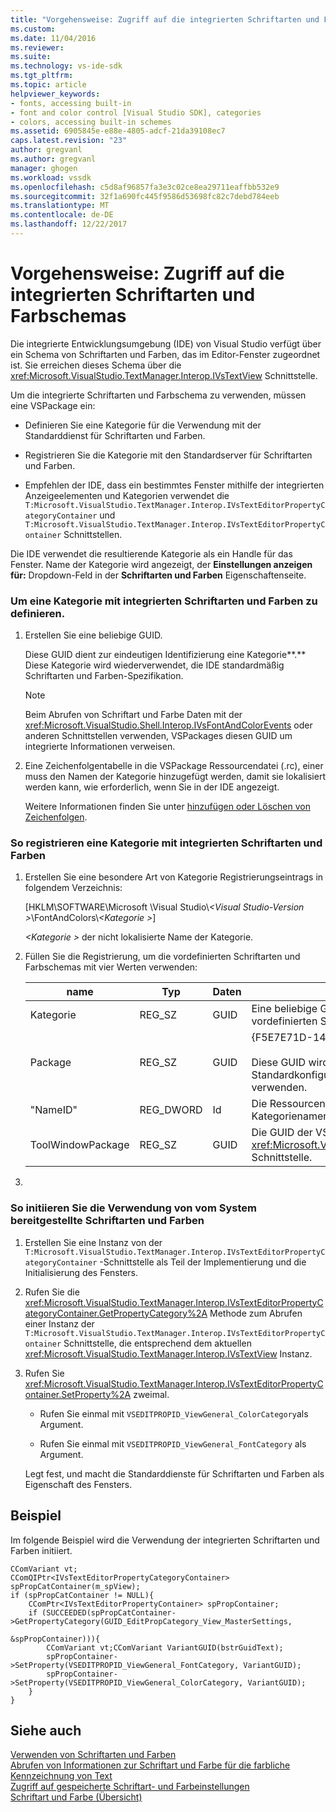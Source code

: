 ```yaml
---
title: "Vorgehensweise: Zugriff auf die integrierten Schriftarten und Farbschemas für | Microsoft Docs"
ms.custom: 
ms.date: 11/04/2016
ms.reviewer: 
ms.suite: 
ms.technology: vs-ide-sdk
ms.tgt_pltfrm: 
ms.topic: article
helpviewer_keywords:
- fonts, accessing built-in
- font and color control [Visual Studio SDK], categories
- colors, accessing built-in schemes
ms.assetid: 6905845e-e88e-4805-adcf-21da39108ec7
caps.latest.revision: "23"
author: gregvanl
ms.author: gregvanl
manager: ghogen
ms.workload: vssdk
ms.openlocfilehash: c5d8af96857fa3e3c02ce8ea29711eaffbb532e9
ms.sourcegitcommit: 32f1a690fc445f9586d53698fc82c7debd784eeb
ms.translationtype: MT
ms.contentlocale: de-DE
ms.lasthandoff: 12/22/2017
---
```

# <a name="how-to-access-the-built-in-fonts-and-color-scheme"></a>Vorgehensweise: Zugriff auf die integrierten Schriftarten und Farbschemas
Die integrierte Entwicklungsumgebung (IDE) von Visual Studio verfügt über ein Schema von Schriftarten und Farben, das im Editor-Fenster zugeordnet ist. Sie erreichen dieses Schema über die <xref:Microsoft.VisualStudio.TextManager.Interop.IVsTextView> Schnittstelle.  
  
 Um die integrierte Schriftarten und Farbschema zu verwenden, müssen eine VSPackage ein:  
  
-   Definieren Sie eine Kategorie für die Verwendung mit der Standarddienst für Schriftarten und Farben.  
  
-   Registrieren Sie die Kategorie mit den Standardserver für Schriftarten und Farben.  
  
-   Empfehlen der IDE, dass ein bestimmtes Fenster mithilfe der integrierten Anzeigeelementen und Kategorien verwendet die `T:Microsoft.VisualStudio.TextManager.Interop.IVsTextEditorPropertyCategoryContainer` und `T:Microsoft.VisualStudio.TextManager.Interop.IVsTextEditorPropertyContainer` Schnittstellen.  
  
 Die IDE verwendet die resultierende Kategorie als ein Handle für das Fenster. Name der Kategorie wird angezeigt, der **Einstellungen anzeigen für:** Dropdown-Feld in der **Schriftarten und Farben** Eigenschaftenseite.  
  
### <a name="to-define-a-category-using-built-in-fonts-and-colors"></a>Um eine Kategorie mit integrierten Schriftarten und Farben zu definieren.  
  
1.  Erstellen Sie eine beliebige GUID.  
  
     Diese GUID dient zur eindeutigen Identifizierung eine Kategorie**.** Diese Kategorie wird wiederverwendet, die IDE standardmäßig Schriftarten und Farben-Spezifikation.  
  
    > [!NOTE]
    >  Beim Abrufen von Schriftart und Farbe Daten mit der <xref:Microsoft.VisualStudio.Shell.Interop.IVsFontAndColorEvents> oder anderen Schnittstellen verwenden, VSPackages diesen GUID um integrierte Informationen verweisen.  
  
2.  Eine Zeichenfolgentabelle in die VSPackage Ressourcendatei (.rc), einer muss den Namen der Kategorie hinzugefügt werden, damit sie lokalisiert werden kann, wie erforderlich, wenn Sie in der IDE angezeigt.  
  
     Weitere Informationen finden Sie unter [hinzufügen oder Löschen von Zeichenfolgen](/cpp/windows/adding-or-deleting-a-string).  
  
### <a name="to-register-a-category-using-built-in-fonts-and-colors"></a>So registrieren eine Kategorie mit integrierten Schriftarten und Farben  
  
1.  Erstellen Sie eine besondere Art von Kategorie Registrierungseintrags in folgendem Verzeichnis:  
  
     [HKLM\SOFTWARE\Microsoft \Visual Studio\\*\<Visual Studio-Version >*\FontAndColors\\*\<Kategorie >*]  
  
     *\<Kategorie >* der nicht lokalisierte Name der Kategorie.  
  
2.  Füllen Sie die Registrierung, um die vordefinierten Schriftarten und Farbschemas mit vier Werten verwenden:  
  
    |name|Typ|Daten|Beschreibung|  
    |----------|----------|----------|-----------------|  
    |Kategorie|REG_SZ|GUID|Eine beliebige GUID, die eine Kategorie identifiziert, die die vordefinierten Schriftarten und Farbschemas enthält.|  
    |Package|REG_SZ|GUID|{F5E7E71D-1401-11D1-883B-0000F87579D2}<br /><br /> Diese GUID wird von allen VSPackages verwendet, die die Standardkonfigurationen für Schriftart und Farbe zu verwenden.|  
    |"NameID"|REG_DWORD|Id|Die Ressourcen-ID, der einen lokalisierbaren Kategorienamen im VSPackage.|  
    |ToolWindowPackage|REG_SZ|GUID|Die GUID der VSPackage-Implementierung der <xref:Microsoft.VisualStudio.TextManager.Interop.IVsTextView> Schnittstelle.|  
  
3.  
  
### <a name="to-initiate-the-use-of-system-provided-fonts-and-colors"></a>So initiieren Sie die Verwendung von vom System bereitgestellte Schriftarten und Farben  
  
1.  Erstellen Sie eine Instanz von der `T:Microsoft.VisualStudio.TextManager.Interop.IVsTextEditorPropertyCategoryContainer` -Schnittstelle als Teil der Implementierung und die Initialisierung des Fensters.  
  
2.  Rufen Sie die <xref:Microsoft.VisualStudio.TextManager.Interop.IVsTextEditorPropertyCategoryContainer.GetPropertyCategory%2A> Methode zum Abrufen einer Instanz der `T:Microsoft.VisualStudio.TextManager.Interop.IVsTextEditorPropertyContainer` Schnittstelle, die entsprechend dem aktuellen <xref:Microsoft.VisualStudio.TextManager.Interop.IVsTextView> Instanz.  
  
3.  Rufen Sie <xref:Microsoft.VisualStudio.TextManager.Interop.IVsTextEditorPropertyContainer.SetProperty%2A> zweimal.  
  
    -   Rufen Sie einmal mit `VSEDITPROPID_ViewGeneral_ColorCategory`als Argument.  
  
    -   Rufen Sie einmal mit `VSEDITPROPID_ViewGeneral_FontCategory` als Argument.  
  
     Legt fest, und macht die Standarddienste für Schriftarten und Farben als Eigenschaft des Fensters.  
  
## <a name="example"></a>Beispiel  
 Im folgende Beispiel wird die Verwendung der integrierten Schriftarten und Farben initiiert.  
  
```  
CComVariant vt;  
CComQIPtr<IVsTextEditorPropertyCategoryContainer> spPropCatContainer(m_spView);  
if (spPropCatContainer != NULL){  
    CComPtr<IVsTextEditorPropertyContainer> spPropContainer;  
    if (SUCCEEDED(spPropCatContainer->GetPropertyCategory(GUID_EditPropCategory_View_MasterSettings,   
                                                          &spPropContainer))){  
        CComVariant vt;CComVariant VariantGUID(bstrGuidText);  
        spPropContainer->SetProperty(VSEDITPROPID_ViewGeneral_FontCategory, VariantGUID);  
        spPropContainer->SetProperty(VSEDITPROPID_ViewGeneral_ColorCategory, VariantGUID);  
    }  
}  
```  
  
## <a name="see-also"></a>Siehe auch  
 [Verwenden von Schriftarten und Farben](../extensibility/using-fonts-and-colors.md)   
 [Abrufen von Informationen zur Schriftart und Farbe für die farbliche Kennzeichnung von Text](../extensibility/getting-font-and-color-information-for-text-colorization.md)   
 [Zugriff auf gespeicherte Schriftart- und Farbeinstellungen](../extensibility/accessing-stored-font-and-color-settings.md)   
 [Schriftart und Farbe (Übersicht)](../extensibility/font-and-color-overview.md)